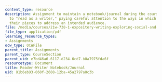 ```yaml
---
content_type: resource
description: Assignment to maintain a notebook/journal during the course to help you
  to "read as a writer," paying careful attention to the ways in which authors craft
  their pieces to address an intended audience.
file: /media/courses/21w-730-1-expository-writing-exploring-social-and-ethical-issues-through-film-and-print-fall-2002/81b6eb93060f260812ba45a2797a8c3b_readwrit.pdf
file_type: application/pdf
learning_resource_types:
- Assignments
ocw_type: OCWFile
parent_title: Assignments
parent_type: CourseSection
parent_uid: e7bd46a6-6117-d234-6cd7-b0a7975fda6f
resourcetype: Document
title: Reader-Writer Notebook/Journal
uid: 81b6eb93-060f-2608-12ba-45a2797a8c3b
---
```

